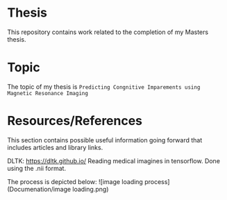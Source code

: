 # Thesis
This repository contains work related to the completion of my Masters thesis.

# Topic
The topic of my thesis is `Predicting Congnitive Imparements using Magnetic Resonance Imaging`

# Resources/References
This section contains possible useful information going forward that includes articles and library links.

DLTK: https://dltk.github.io/
Reading medical imagines in tensorflow. Done using the .nii format. 

The process is depicted below:
![image loading process](Documenation/image loading.png)
